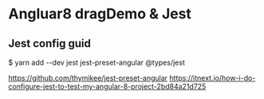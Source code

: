 # Angluar8 dragDemo & Jest
## Jest config guid

$ yarn add --dev jest jest-preset-angular @types/jest

https://github.com/thymikee/jest-preset-angular
https://itnext.io/how-i-do-configure-jest-to-test-my-angular-8-project-2bd84a21d725